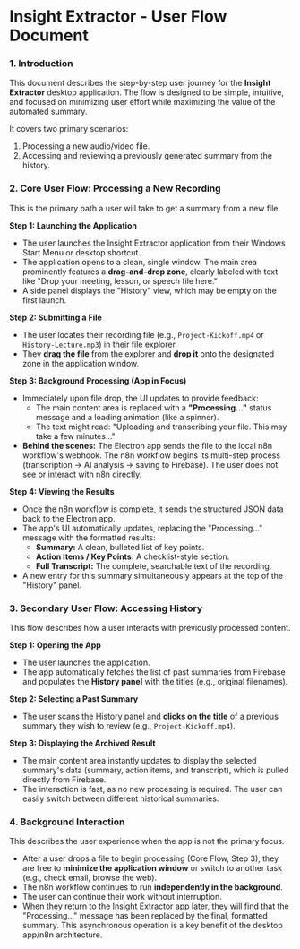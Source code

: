 # **Insight Extractor \- User Flow Document**

### **1\. Introduction**

This document describes the step-by-step user journey for the **Insight Extractor** desktop application. The flow is designed to be simple, intuitive, and focused on minimizing user effort while maximizing the value of the automated summary.

It covers two primary scenarios:

1. Processing a new audio/video file.  
2. Accessing and reviewing a previously generated summary from the history.

### **2\. Core User Flow: Processing a New Recording**

This is the primary path a user will take to get a summary from a new file.

**Step 1: Launching the Application**

* The user launches the Insight Extractor application from their Windows Start Menu or desktop shortcut.  
* The application opens to a clean, single window. The main area prominently features a **drag-and-drop zone**, clearly labeled with text like "Drop your meeting, lesson, or speech file here."  
* A side panel displays the "History" view, which may be empty on the first launch.

**Step 2: Submitting a File**

* The user locates their recording file (e.g., `Project-Kickoff.mp4` or `History-Lecture.mp3`) in their file explorer.  
* They **drag the file** from the explorer and **drop it** onto the designated zone in the application window.

**Step 3: Background Processing (App in Focus)**

* Immediately upon file drop, the UI updates to provide feedback:  
  * The main content area is replaced with a **"Processing..."** status message and a loading animation (like a spinner).  
  * The text might read: "Uploading and transcribing your file. This may take a few minutes..."  
* **Behind the scenes:** The Electron app sends the file to the local n8n workflow's webhook. The n8n workflow begins its multi-step process (transcription \-\> AI analysis \-\> saving to Firebase). The user does not see or interact with n8n directly.

**Step 4: Viewing the Results**

* Once the n8n workflow is complete, it sends the structured JSON data back to the Electron app.  
* The app's UI automatically updates, replacing the "Processing..." message with the formatted results:  
  * **Summary:** A clean, bulleted list of key points.  
  * **Action Items / Key Points:** A checklist-style section.  
  * **Full Transcript:** The complete, searchable text of the recording.  
* A new entry for this summary simultaneously appears at the top of the "History" panel.

### **3\. Secondary User Flow: Accessing History**

This flow describes how a user interacts with previously processed content.

**Step 1: Opening the App**

* The user launches the application.  
* The app automatically fetches the list of past summaries from Firebase and populates the **History panel** with the titles (e.g., original filenames).

**Step 2: Selecting a Past Summary**

* The user scans the History panel and **clicks on the title** of a previous summary they wish to review (e.g., `Project-Kickoff.mp4`).

**Step 3: Displaying the Archived Result**

* The main content area instantly updates to display the selected summary's data (summary, action items, and transcript), which is pulled directly from Firebase.  
* The interaction is fast, as no new processing is required. The user can easily switch between different historical summaries.

### **4\. Background Interaction**

This describes the user experience when the app is not the primary focus.

* After a user drops a file to begin processing (Core Flow, Step 3), they are free to **minimize the application window** or switch to another task (e.g., check email, browse the web).  
* The n8n workflow continues to run **independently in the background**.  
* The user can continue their work without interruption.  
* When they return to the Insight Extractor app later, they will find that the "Processing..." message has been replaced by the final, formatted summary. This asynchronous operation is a key benefit of the desktop app/n8n architecture.


